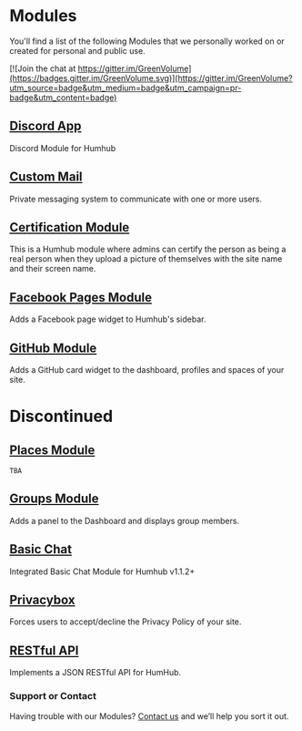 # Modules
You'll find a list of the following Modules that we personally worked on or created for personal and public use.

[![Join the chat at https://gitter.im/GreenVolume](https://badges.gitter.im/GreenVolume.svg)](https://gitter.im/GreenVolume?utm_source=badge&utm_medium=badge&utm_campaign=pr-badge&utm_content=badge)

## [Discord App](https://github.com/GreenVolume/humhub-discordapp-module)
Discord Module for Humhub

## [Custom Mail](https://github.com/GreenVolume/Custom-Humhub-Mail-Module)
Private messaging system to communicate with one or more users.

## [Certification Module](https://github.com/GreenVolume/humhub-certification-module)
This is a Humhub module where admins can certify the person as being a real person when they upload a picture of themselves with the site name and their screen name.

## [Facebook Pages Module](https://github.com/GreenVolume/humhub-facebook-module)
Adds a Facebook page widget to Humhub's sidebar.

## [GitHub Module](https://github.com/GreenVolume/humhub-github-module)
Adds a GitHub card widget to the dashboard, profiles and spaces of your site.

# Discontinued

## [Places Module](https://github.com/GreenVolume/humhub-places-module)
`TBA`

## [Groups Module](https://github.com/GreenVolume/humhub-groups-module)
Adds a panel to the Dashboard and displays group members.

## [Basic Chat](https://github.com/GreenVolume/humhub-BasicChat-module)
Integrated Basic Chat Module for Humhub v1.1.2+

## [Privacybox](https://github.com/GreenVolume/humhub-modules-privacybox)
Forces users to accept/decline the Privacy Policy of your site.

## [RESTful API](https://github.com/GreenVolume/humhub-RESTful-API)
Implements a JSON RESTful API for HumHub.

### Support or Contact
Having trouble with our Modules? [Contact us](mailto:tsuharusarah@gmail.com) and we’ll help you sort it out.
